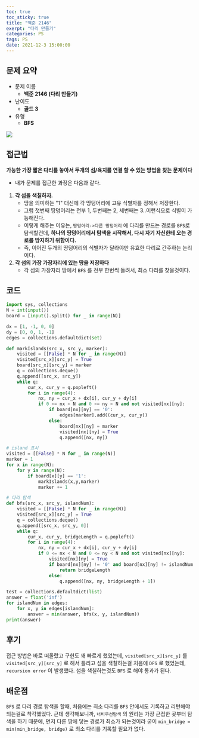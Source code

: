 ```yaml
---
toc: true
toc_sticky: true
title: "백준 2146"
exerpt: "다리 만들기"
categories: PS
tags: PS
date: 2021-12-3 15:00:00
---
```


## 문제 요약
- 문제 이름
    - **백준 2146 (다리 만들기)**
- 난이도
    - **골드 3**
- 유형
    - **BFS**


![](https://images.velog.io/images/junbangg/post/ae2bb195-0d0c-4d66-bccf-1fb07bb645b5/Screen%20Shot%202021-10-31%20at%2012.44.50%20PM.png)

## 접근법

**가능한 가장 짧은 다리를 놓아서 두개의 섬/육지를 연결 할 수 있는 방법을 찾는 문제이다**
- 내가 문제를 접근한 과정은 다음과 같다.

1. **각 섬을 색칠하자.** 
	- 땅을 의미하는 "1" 대신에 각 땅덩어리에 고유 식별자를 정해서 저장한다.
    - 그럼 첫번째 땅덩어리는 전부 1, 두번째는 2, 세번째는 3..이런식으로 식별이 가능해진다.
    - 이렇게 해주는 이유는, `땅덩어리->다른 땅덩어리` 에 다리를 만드는 경로를 `BFS`로 탐색할건데,
    **하나의 땅덩어리에서 탐색을 시작해서, 다시 자기 자신한테 오는 경로를 방지하기 위함이다.**
    - 즉, 이어진 두개의 땅덩어리의 식별자가 달라야만 유효한 다리로 간주하는 논리이다.
2. **각 섬의 가장 가장자리에 있는 땅을 저장하다**
	- 각 섬의 가장자리 땅에서 `BFS` 를 전부 한번씩 돌려서, 최소 다리를 찾을것이다.

## 코드
```python
import sys, collections
N = int(input())
board = [input().split() for _ in range(N)]

dx = [1, -1, 0, 0]
dy = [0, 0, 1, -1]
edges = collections.defaultdict(set)

def markIslands(src_x, src_y, marker):
    visited = [[False] * N for _ in range(N)]
    visited[src_x][src_y] = True
    board[src_x][src_y] = marker
    q = collections.deque()
    q.append([src_x, src_y])
    while q:
        cur_x, cur_y = q.popleft()
        for i in range(4):
            nx, ny = cur_x + dx[i], cur_y + dy[i]
            if 0 <= nx < N and 0 <= ny < N and not visited[nx][ny]:
                if board[nx][ny] == '0':
                    edges[marker].add((cur_x, cur_y))
                else:
                    board[nx][ny] = marker
                    visited[nx][ny] = True
                    q.append([nx, ny])

# island 표시
visited = [[False] * N for _ in range(N)]
marker = 1
for x in range(N):
    for y in range(N):
        if board[x][y] == '1':
            markIslands(x,y,marker) 
            marker += 1

# 다리 탐색
def bfs(src_x, src_y, islandNum):
    visited = [[False] * N for _ in range(N)]
    visited[src_x][src_y] = True
    q = collections.deque()
    q.append([src_x, src_y, 0])
    while q:
        cur_x, cur_y, bridgeLength = q.popleft()
        for i in range(4):
            nx, ny = cur_x + dx[i], cur_y + dy[i]
            if 0 <= nx < N and 0 <= ny < N and not visited[nx][ny]:
                visited[nx][ny] = True
                if board[nx][ny] != '0' and board[nx][ny] != islandNum:
                    return bridgeLength
                else:
                    q.append([nx, ny, bridgeLength + 1])

test = collections.defaultdict(list)
answer = float('inf')
for islandNum in edges:
    for x, y in edges[islandNum]:
        answer = min(answer, bfs(x, y, islandNum))
print(answer)


```

## 후기
접근 방법은 바로 떠올랐고 구현도 꽤 빠르게 했었는데,
`visited[src_x][src_y]` 를 `visited[src_y][src_y]`
로 해서 틀리고
섬을 색칠하는걸 처음에 `DFS` 로 했었는데, `recursion error`  이 발생했다.
섬을 색칠하는것도 `BFS` 로 해야 통과가 된다.

## 배운점
`BFS` 로 다리 경로 탐색을 할때, 처음에는 최소 다리를 `BFS` 안에서도 기록하고 리턴해야되는걸로 착각했었다. 
근데 생각해보니까, `너비우선탐색` 의 원리는 가장 근접한 곳부터 탐색을 하기 때문에, 먼저 다른 땅에 닿는 경로가 최소가 되는것이라 굳이 `min_bridge = min(min_bridge, bridge)` 로 최소 다리를 기록할 필요가 없다.



